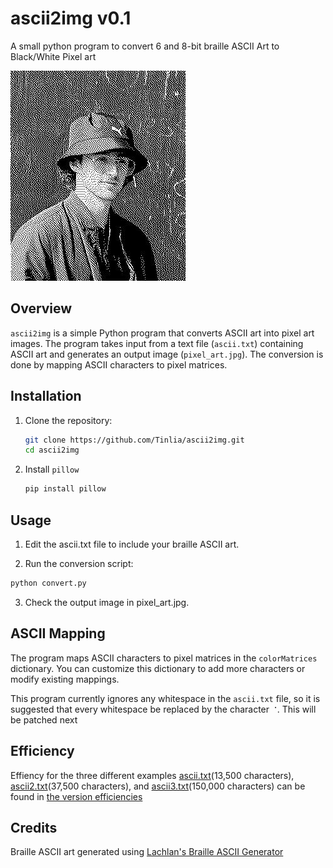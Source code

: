 # ascii2img v0.1
A small python program to convert 6 and 8-bit braille ASCII Art to Black/White Pixel art


![Pixel Art](image.jpg) 

## Overview

`ascii2img` is a simple Python program that converts ASCII art into pixel art images. The program takes input from a text file (`ascii.txt`) containing ASCII art and generates an output image (`pixel_art.jpg`). The conversion is done by mapping ASCII characters to pixel matrices.

## Installation

1. Clone the repository:

   ```bash
   git clone https://github.com/Tinlia/ascii2img.git
   cd ascii2img
   ```
2. Install `pillow`
   ```bash
   pip install pillow
   ```

## Usage

1. Edit the ascii.txt file to include your braille ASCII art.

2. Run the conversion script:

```bash
python convert.py
```

3. Check the output image in pixel_art.jpg.

## ASCII Mapping
The program maps ASCII characters to pixel matrices in the `colorMatrices` dictionary. You can customize this dictionary to add more characters or modify existing mappings.

This program currently ignores any whitespace in the `ascii.txt` file, so it is suggested that every whitespace be replaced by the character `⠈`. This will be patched next

## Efficiency
Effiency for the three different examples [ascii.txt](./ascii.txt)(13,500 characters), [ascii2.txt](./ascii2.txt)(37,500 characters), and [ascii3.txt](./ascii3.txt)(150,000 characters) can be found in [the version efficiencies](./versionefficiencies.txt)

## Credits
Braille ASCII art generated using [Lachlan's Braille ASCII Generator](https://lachlanarthur.github.io/Braille-ASCII-Art/)

